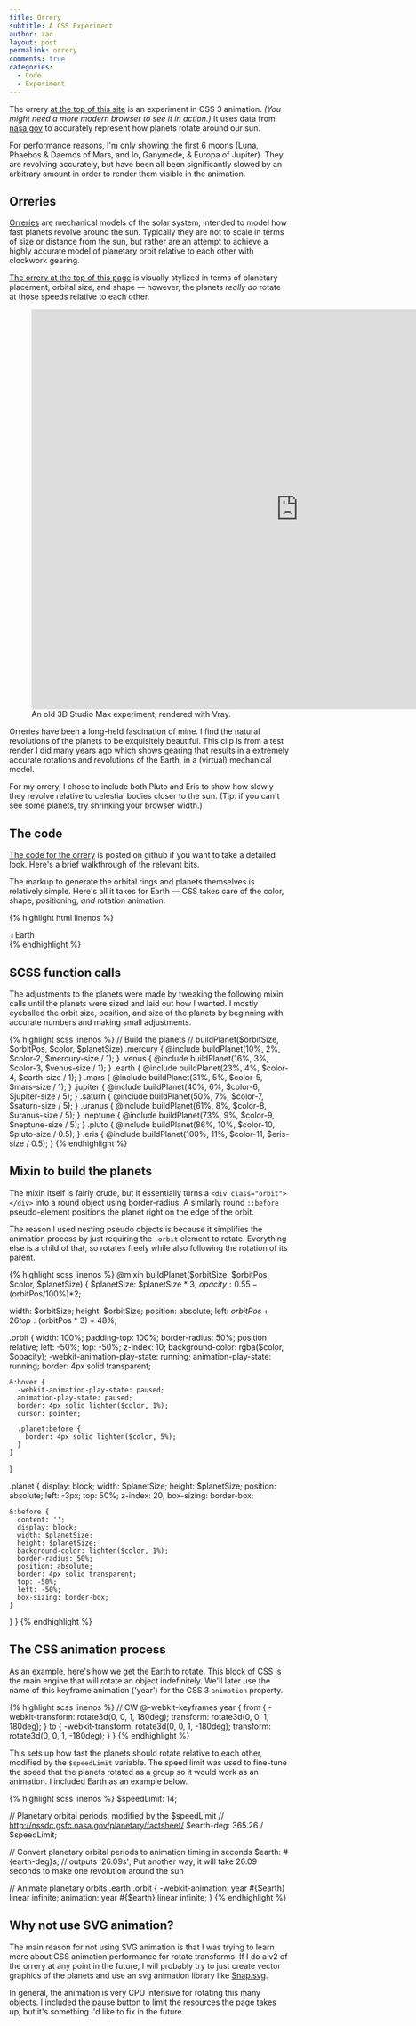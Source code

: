 ```yaml
---
title: Orrery
subtitle: A CSS Experiment
author: zac
layout: post
permalink: orrery
comments: true
categories:
  - Code
  - Experiment
---
```


The orrery <a href="#top">at the top of this site</a> is an experiment in CSS 3 
animation. *(You might need a more modern browser to see it in action.)* It uses
data from <a href="http://nssdc.gsfc.nasa.gov/planetary/factsheet/">nasa.gov</a>
to accurately represent how planets rotate around our sun.

For performance reasons, I'm only showing the first 6 moons (Luna, Phaebos & Daemos of Mars, and Io, Ganymede, & Europa of Jupiter). They are revolving
accurately, but have been all been significantly slowed by an arbitrary amount in order to render
them visible in the animation.

<!-- more -->

## Orreries

<a href="http://en.wikipedia.org/wiki/Orrery">Orreries</a> are mechanical models of the solar system, intended to model how fast planets revolve around the sun. Typically they are not to scale in terms of size or distance from the sun, but rather are an attempt to achieve a highly accurate model of planetary orbit relative to each other with clockwork gearing.

<a href="#top">The orrery at the top of this page</a> is visually stylized in terms of planetary placement, orbital size, and shape &mdash; however, the planets *really do* rotate at those speeds relative to each other.

<figure><iframe width="960" height="720" src="https://www.youtube-nocookie.com/embed/-cquQ29Glos?rel=0&amp;controls=0&amp;autoplay=1&amp;loop=1" frameborder="0" allowfullscreen></iframe><figcaption>An old 3D Studio Max experiment, rendered with Vray.</figcaption></figure>

Orreries have been a long-held fascination of mine. I find the natural revolutions of the planets to be exquisitely beautiful. This clip is from a test render I did many years ago which shows gearing that results in a extremely accurate rotations and revolutions of the Earth, in a (virtual) mechanical model.

For my orrery, I chose to include both Pluto and Eris to show how slowly they
revolve relative to celestial bodies closer to the sun. (Tip: if you can't see some
planets, try shrinking your browser width.)

## The code

<a href="https://github.com/zachalbert/zachalbert.com_v6#the-orrery">The code for
the orrery</a> is posted on github if you want to take a detailed look. Here's a brief walkthrough of the relevant bits.

The markup to generate the orbital rings and planets themselves is relatively simple. Here's all it takes for Earth &mdash; CSS takes care of the color, shape, positioning, *and* rotation animation:

{% highlight html linenos %}
<div class="earth" id="earth">
  <div class="label"><span class="symbol">♁</span>Earth</div>
  <div class="orbit">
    <div class="planet">
      <div class="satellite s_1"></div>
    </div>
  </div>
</div>
{% endhighlight %}

## SCSS function calls

The adjustments to the planets were made by tweaking the following mixin calls
until the planets were sized and laid out how I wanted. I mostly eyeballed the
orbit size, position, and size of the planets by beginning with accurate numbers
and making small adjustments.

{% highlight scss linenos %}
// Build the planets
// buildPlanet($orbitSize, $orbitPos, $color, $planetSize)
.mercury { @include buildPlanet(10%,  2%, $color-2, $mercury-size / 1); }
.venus   { @include buildPlanet(16%,  3%, $color-3, $venus-size / 1); }
.earth   { @include buildPlanet(23%,  4%, $color-4, $earth-size / 1); }
.mars    { @include buildPlanet(31%,  5%, $color-5, $mars-size / 1); }
.jupiter { @include buildPlanet(40%,  6%, $color-6, $jupiter-size / 5); }
.saturn  { @include buildPlanet(50%,  7%, $color-7, $saturn-size / 5); }
.uranus  { @include buildPlanet(61%,  8%, $color-8, $uranus-size / 5); }
.neptune { @include buildPlanet(73%,  9%, $color-9, $neptune-size / 5); }
.pluto   { @include buildPlanet(86%, 10%, $color-10, $pluto-size / 0.5); }
.eris    { @include buildPlanet(100%, 11%, $color-11, $eris-size / 0.5); }
{% endhighlight %}

## Mixin to build the planets

The mixin itself is fairly crude, but it essentially turns a `<div class="orbit"></div>`
into a round object using border-radius. A similarly round `::before` pseudo-element
positions the planet right on the edge of the orbit.

The reason I used nesting pseudo objects is because it simplifies the animation process by just requiring the `.orbit` element to rotate. Everything else is a child of that, so rotates freely while also following the rotation of its parent.

{% highlight scss linenos %}
@mixin buildPlanet($orbitSize, $orbitPos, $color, $planetSize) {
  $planetSize: $planetSize * 3;
  $opacity: 0.55 - ($orbitPos/100%)*2;

  width: $orbitSize;
  height: $orbitSize;
  position: absolute;
  left: $orbitPos + 26%;
  top: ($orbitPos * 3) + 48%;

  .orbit {
    width: 100%;
    padding-top: 100%;
    border-radius: 50%;
    position: relative;
    left: -50%;
    top: -50%;
    z-index: 10;
    background-color: rgba($color, $opacity);
    -webkit-animation-play-state: running;
    animation-play-state: running;
    border: 4px solid transparent;

    &:hover {
      -webkit-animation-play-state: paused;
      animation-play-state: paused;
      border: 4px solid lighten($color, 1%);
      cursor: pointer;

      .planet:before {
        border: 4px solid lighten($color, 5%);
      }
    }
  }

  .planet {
    display: block;
    width: $planetSize;
    height: $planetSize;
    position: absolute;
    left: -3px;
    top: 50%;
    z-index: 20;
    box-sizing: border-box;

    &:before {
      content: '';
      display: block;
      width: $planetSize;
      height: $planetSize;
      background-color: lighten($color, 1%);
      border-radius: 50%;
      position: absolute;
      border: 4px solid transparent;
      top: -50%;
      left: -50%;
      box-sizing: border-box;
    }
  }
}
{% endhighlight %}

## The CSS animation process

As an example, here's how we get the Earth to rotate. This block of CSS is the main
engine that will rotate an object indefinitely. We'll later use the name of this keyframe animation ('year') for the 
CSS 3 `animation` property.

{% highlight scss linenos %}
// CW
@-webkit-keyframes year {
  from {
    -webkit-transform: rotate3d(0, 0, 1, 180deg);
            transform: rotate3d(0, 0, 1, 180deg);
  }
  to {
    -webkit-transform: rotate3d(0, 0, 1, -180deg);
            transform: rotate3d(0, 0, 1, -180deg);
  }
}
{% endhighlight %}

This sets up how fast the planets should rotate relative to each other, modified by the `$speedLimit` variable. The speed limit was used to fine-tune the speed that the planets rotated as a group so it would work as an animation. I included Earth as an example below.

{% highlight scss linenos %}
$speedLimit:   14;

// Planetary orbital periods, modified by the $speedLimit
// http://nssdc.gsfc.nasa.gov/planetary/factsheet/
$earth-deg:    365.26 / $speedLimit;

// Convert planetary orbital periods to animation timing in seconds
$earth:        #{earth-deg}s; // outputs '26.09s'; Put another way, it will take 26.09 seconds to make one revolution around the sun

// Animate planetary orbits
.earth .orbit  { -webkit-animation: year #{$earth} linear infinite;
                         animation: year #{$earth} linear infinite; }
{% endhighlight %}

## Why not use SVG animation?

The main reason for not using SVG animation is that I was trying to learn more about CSS animation performance for rotate transforms. If I do a v2 of the orrery at any point in the future, I will probably try to just create vector graphics of the planets and use an svg animation library like <a href="http://snapsvg.io/">Snap.svg</a>.

In general, the animation is very CPU intensive for rotating this many objects. I included the pause button to limit the resources the page takes up, but it's something I'd like to fix in the future.